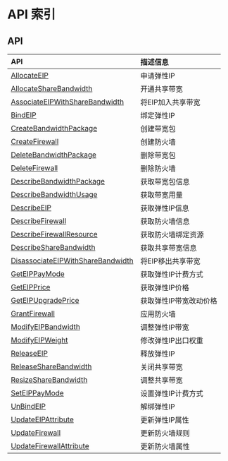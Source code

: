 # API 索引

## API

| API | 描述信息 |
|:---|:---|
|[AllocateEIP](api/unet-api/allocate_eip)|申请弹性IP|
|[AllocateShareBandwidth](api/unet-api/allocate_share_bandwidth)|开通共享带宽|
|[AssociateEIPWithShareBandwidth](api/unet-api/associate_eip_with_share_bandwidth)|将EIP加入共享带宽|
|[BindEIP](api/unet-api/bind_eip)|绑定弹性IP|
|[CreateBandwidthPackage](api/unet-api/create_bandwidth_package)|创建带宽包|
|[CreateFirewall](api/unet-api/create_firewall)|创建防火墙|
|[DeleteBandwidthPackage](api/unet-api/delete_bandwidth_package)|删除带宽包|
|[DeleteFirewall](api/unet-api/delete_firewall)|删除防火墙|
|[DescribeBandwidthPackage](api/unet-api/describe_bandwidth_package)|获取带宽包信息|
|[DescribeBandwidthUsage](api/unet-api/describe_bandwidth_usage)|获取带宽用量|
|[DescribeEIP](api/unet-api/describe_eip)|获取弹性IP信息|
|[DescribeFirewall](api/unet-api/describe_firewall)|获取防火墙信息|
|[DescribeFirewallResource](api/unet-api/describe_firewall_resource)|获取防火墙绑定资源|
|[DescribeShareBandwidth](api/unet-api/describe_share_bandwidth)|获取共享带宽信息|
|[DisassociateEIPWithShareBandwidth](api/unet-api/disassociate_eip_with_share_bandwidth)|将EIP移出共享带宽|
|[GetEIPPayMode](api/unet-api/get_eip_pay_mode)|获取弹性IP计费方式|
|[GetEIPPrice](api/unet-api/get_eip_price)|获取弹性IP价格|
|[GetEIPUpgradePrice](api/unet-api/get_eip_upgrade_price)|获取弹性IP带宽改动价格|
|[GrantFirewall](api/unet-api/grant_firewall)|应用防火墙|
|[ModifyEIPBandwidth](api/unet-api/modify_eip_bandwidth)|调整弹性IP带宽|
|[ModifyEIPWeight](api/unet-api/modify_eip_weight)|修改弹性IP出口权重|
|[ReleaseEIP](api/unet-api/release_eip)|释放弹性IP|
|[ReleaseShareBandwidth](api/unet-api/release_share_bandwidth)|关闭共享带宽|
|[ResizeShareBandwidth](api/unet-api/resize_share_bandwidth)|调整共享带宽|
|[SetEIPPayMode](api/unet-api/set_eip_pay_mode)|设置弹性IP计费方式|
|[UnBindEIP](api/unet-api/un_bind_eip)|解绑弹性IP|
|[UpdateEIPAttribute](api/unet-api/update_eip_attribute)|更新弹性IP属性|
|[UpdateFirewall](api/unet-api/update_firewall)|更新防火墙规则|
|[UpdateFirewallAttribute](api/unet-api/update_firewall_attribute)|更新防火墙属性|
